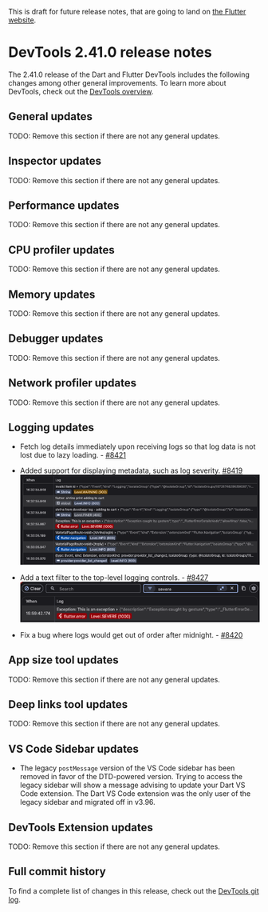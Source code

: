 This is draft for future release notes, that are going to land on
[the Flutter website](https://docs.flutter.dev/tools/devtools/release-notes).

# DevTools 2.41.0 release notes

The 2.41.0 release of the Dart and Flutter DevTools
includes the following changes among other general improvements.
To learn more about DevTools, check out the
[DevTools overview](/tools/devtools/overview).

## General updates

TODO: Remove this section if there are not any general updates.

## Inspector updates

TODO: Remove this section if there are not any general updates.

## Performance updates

TODO: Remove this section if there are not any general updates.

## CPU profiler updates

TODO: Remove this section if there are not any general updates.

## Memory updates

TODO: Remove this section if there are not any general updates.

## Debugger updates

TODO: Remove this section if there are not any general updates.

## Network profiler updates

TODO: Remove this section if there are not any general updates.

## Logging updates

* Fetch log details immediately upon receiving logs so that log data is not lost
due to lazy loading. - [#8421](https://github.com/flutter/devtools/pull/8421)

* Added support for displaying metadata, such as log
severity. [#8419](https://github.com/flutter/devtools/pull/8419)
    ![Logging metadata display](images/log_metadata.png "Logging metadata display")

* Add a text filter to the top-level logging controls. -
[#8427](https://github.com/flutter/devtools/pull/8427)
    ![Logging filter](images/log_filter.png "Logging filter")

* Fix a bug where logs would get out of order after midnight. - 
[#8420](https://github.com/flutter/devtools/pull/8420)

## App size tool updates

TODO: Remove this section if there are not any general updates.

## Deep links tool updates

TODO: Remove this section if there are not any general updates.

## VS Code Sidebar updates

- The legacy `postMessage` version of the VS Code sidebar has been removed in
  favor of the DTD-powered version. Trying to access the legacy sidebar will
  show a message advising to update your Dart VS Code extension. The Dart VS
  Code extension was the only user of the legacy sidebar and migrated off in
  v3.96.

## DevTools Extension updates

TODO: Remove this section if there are not any general updates.

## Full commit history

To find a complete list of changes in this release, check out the
[DevTools git log](https://github.com/flutter/devtools/tree/v2.41.0).
